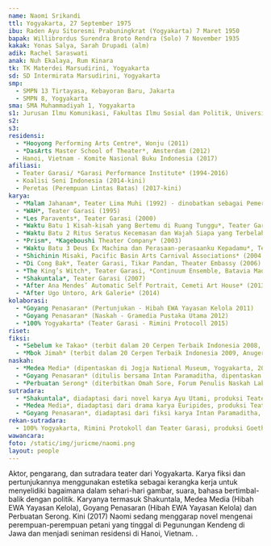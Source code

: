 ```yaml
---
name: Naomi Srikandi
ttl: Yogyakarta, 27 September 1975
ibu: Raden Ayu Sitoresmi Prabuningkrat (Yogyakarta) 7 Maret 1950
bapak: Willibrordus Surendra Broto Rendra (Solo) 7 November 1935
kakak: Yonas Salya, Sarah Drupadi (alm)
adik: Rachel Saraswati
anak: Nuh Ekalaya, Rum Kinara
tk: TK Materdei Marsudirini, Yogyakarta
sd: SD Intermirata Marsudirini, Yogyakarta
smp:
  - SMPN 13 Tirtayasa, Kebayoran Baru, Jakarta
  - SMPN 8, Yogyakarta
sma: SMA Muhammadiyah 1, Yogyakarta
s1: Jurusan Ilmu Komunikasi, Fakultas Ilmu Sosial dan Politik, Universitas Gadjah Mada, Yogyakarta
s2:
s3:
residensi:
  - *Hooyong Performing Arts Centre*, Wonju (2011)
  - *DasArts Master School of Theater*, Amsterdam (2012)
  - Hanoi, Vietnam - Komite Nasional Buku Indonesia (2017)
afiliasi:
  - Teater Garasi/ *Garasi Performance Institute* (1994-2016)
  - Koalisi Seni Indonesia (2014-kini)
  - Peretas (Perempuan Lintas Batas) (2017-kini)
karya:
  - *Malam Jahanam*, Teater Lima Muhi (1992) - dinobatkan sebagai Pemeran Paling Handal dalam Festival Teater SMA DIY 
  - *WAH*, Teater Garasi (1995)
  - *Les Paravents*, Teater Garasi (2000)
  - *Waktu Batu 1 Kisah-kisah yang Bertemu di Ruang Tunggu*, Teater Garasi (2001-2002)
  - *Waktu Batu 2 Ritus Seratus Kecemasan dan Wajah Siapa yang Terbelah*, Teater Garasi (2003)
  - *Prism*, *Kageboushi Theater Company* (2003)
  - *Waktu Batu 3 Deus Ex Machina dan Perasaan-perasaanku Kepadamu*, Teater Garasi (2004) 
  - *Shichinin Misaki, Pacific Basin Arts Carnival Associations* (2004 - 2006)
  - *Di Cong Bak*, Teater Garasi, Tikar Pandan, Theater Embassy (2006)
  - *The King’s Witch*, Teater Garasi, *Continuum Ensemble, Batavia Madrigal Singers* (2006)
  - *Shakuntala*, Teater Garasi (2007)
  - *After Ana Mendes’ Automatic Self Portrait, Cemeti Art House* (2013)
  - *After Ugo Untoro, Ark Galerie* (2014)
kolaborasi:
  - *Goyang Penasaran* (Pertunjukan - Hibah EWA Yayasan Kelola 2011)
  - *Goyang Penasaran* (Naskah - Gramedia Pustaka Utama 2012)
  - *100% Yogyakarta* (Teater Garasi - Rimini Protocoll 2015)
riset:
fiksi:
  - *Sebelum ke Takao* (terbit dalam 20 Cerpen Terbaik Indonesia 2008, Anugerah Sastra Pena Kencana dan Penerbit Gramedia, 2009)
  - *Mbok Jimah* (terbit dalam 20 Cerpen Terbaik Indonesia 2009, Anugerah Sastra Pena Kencana dan Penerbit Gramedia, 2010)
naskah:
  - *Medea Media* (dipentaskan di Jogja National Museum, Yogyakarta, 2010; dibacakan di Women Playwrights International Conference, Stockholm, 2012)
  - *Goyang Penasaran* (ditulis bersama Intan Paramaditha, dipentaskan di Teater Garasi, Yogyakarta, 2011 dan Festival Salihara, Jakarta, 2012; diterbitkan Kepustakaan Populer Gramedia, 2012)
  - *Perbuatan Serong* (diterbitkan Omah Sore, Forum Penulis Naskah Lakon, dan Teater Garasi, 2011; dipentaskan Teater Tangga di Institut Français Indonesia, Yogyakarta, 2014)
sutradara:
  - *Shakuntala*, diadaptasi dari novel karya Ayu Utami, produksi Teater Garasi (2007-2008)
  - *Medea Media*, diadaptasi dari drama karya Euripides, produksi Teater Garasi (2010)
  - *Goyang Penasaran*, diadaptasi dari fiksi karya Intan Paramaditha, produksi Teater Garasi (2011-2012)
rekan-sutradara:
  - 100% Yogyakarta, Rimini Protokoll dan Teater Garasi, produksi Goethe Institut (2015)
wawancara:
foto: /static/img/juricme/naomi.png
layout: people
---
```


Aktor, pengarang, dan sutradara teater dari Yogyakarta. Karya fiksi dan pertunjukannya menggunakan estetika sebagai kerangka kerja untuk menyelidiki bagaimana dalam sehari-hari gambar, suara, bahasa bertimbal-balik dengan politik. Karyanya termasuk Shakuntala, Medea Media (Hibah EWA Yayasan Kelola), Goyang Penasaran (Hibah EWA Yayasan Kelola) dan Perbuatan Serong. Kini (2017) Naomi sedang menggarap novel mengenai perempuan-perempuan petani yang tinggal di Pegunungan Kendeng di Jawa dan menjadi seniman residensi di Hanoi, Vietnam. .
